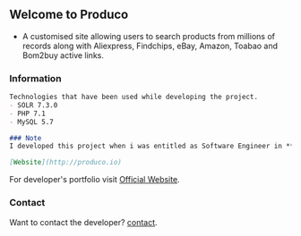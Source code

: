## Welcome to Produco

- A customised site allowing users to search products from millions of records along with Aliexpress, Findchips, eBay, Amazon, Toabao and Bom2buy active links.

### Information

```markdown
Technologies that have been used while developing the project.
- SOLR 7.3.0
- PHP 7.1
- MySQL 5.7

### Note
I developed this project when i was entitled as Software Engineer in **Teraception**.

[Website](http://produco.io)
```

For developer's portfolio visit [Official Website](https://noumanwaheed.com).

### Contact

Want to contact the developer? [contact](https://noumanwaheed.com).
